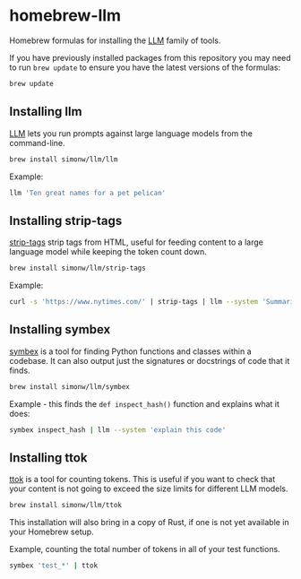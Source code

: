 # homebrew-llm

Homebrew formulas for installing the [LLM](https://llm.datasette.io/) family of tools.

If you have previously installed packages from this repository you may need to run `brew update` to ensure you have the latest versions of the formulas:

```bash
brew update
```

## Installing llm

[LLM](https://llm.datasette.io/) lets you run prompts against large language models from the command-line.
```bash
brew install simonw/llm/llm
```
Example:
```bash
llm 'Ten great names for a pet pelican'
```
## Installing strip-tags

[strip-tags](https://github.com/simonw/strip-tags) strip tags from HTML, useful for feeding content to a large language model while keeping the token count down.
```bash
brew install simonw/llm/strip-tags
```
Example:
```bash
curl -s 'https://www.nytimes.com/' | strip-tags | llm --system 'Summarize headlines'
```
## Installing symbex

[symbex](https://github.com/simonw/symbex) is a tool for finding Python functions and classes within a codebase. It can also output just the signatures or docstrings of code that it finds.
```bash
brew install simonw/llm/symbex
```
Example - this finds the `def inspect_hash()` function and explains what it does:
```bash
symbex inspect_hash | llm --system 'explain this code'
```
## Installing ttok

[ttok](https://github.com/simonw/ttok) is a tool for counting tokens. This is useful if you want to check that your content is not going to exceed the size limits for different LLM models.
```bash
brew install simonw/llm/ttok
```
This installation will also bring in a copy of Rust, if one is not yet available in your Homebrew setup.

Example, counting the total number of tokens in all of your test functions.
```bash
symbex 'test_*' | ttok
```
